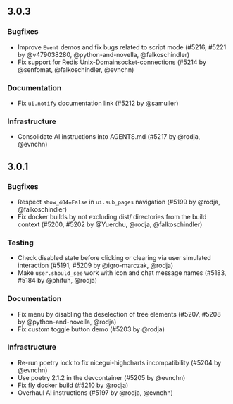 ## 3.0.3

### Bugfixes

- Improve `Event` demos and fix bugs related to script mode (#5216, #5221 by @v479038280, @python-and-novella, @falkoschindler)
- Fix support for Redis Unix-Domainsocket-connections (#5214 by @senfomat, @falkoschindler, @evnchn)

### Documentation

- Fix `ui.notify` documentation link (#5212 by @samuller)

### Infrastructure

- Consolidate AI instructions into AGENTS.md (#5217 by @rodja, @evnchn)

## 3.0.1

### Bugfixes

- Respect `show_404=False` in `ui.sub_pages` navigation (#5199 by @rodja, @falkoschindler)
- Fix docker builds by not excluding dist/ directories from the build context (#5200, #5202 by @Yuerchu, @rodja, @falkoschindler)

### Testing

- Check disabled state before clicking or clearing via user simulated interaction (#5191, #5209 by @igro-marczak, @rodja)
- Make `user.should_see` work with icon and chat message names (#5183, #5184 by @phifuh, @rodja)

### Documentation

- Fix menu by disabling the deselection of tree elements (#5207, #5208 by @python-and-novella, @rodja)
- Fix custom toggle button demo (#5203 by @rodja)

### Infrastructure

- Re-run poetry lock to fix nicegui-highcharts incompatibility (#5204 by @evnchn)
- Use poetry 2.1.2 in the devcontainer (#5205 by @evnchn)
- Fix fly docker build (#5210 by @rodja)
- Overhaul AI instructions (#5197 by @rodja, @evnchn)
